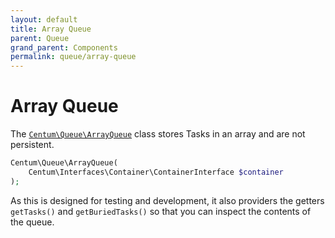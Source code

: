 ```yaml
---
layout: default
title: Array Queue
parent: Queue
grand_parent: Components
permalink: queue/array-queue
---
```




# Array Queue

The [`Centum\Queue\ArrayQueue`](https://github.com/SidRoberts/centum/tree/development/src/Queue/ArrayQueue.php) class stores Tasks in an array and are not persistent.

```php
Centum\Queue\ArrayQueue(
    Centum\Interfaces\Container\ContainerInterface $container
);
```

As this is designed for testing and development, it also providers the getters `getTasks()` and `getBuriedTasks()` so that you can inspect the contents of the queue.
